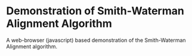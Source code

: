 # Demonstration of Smith-Waterman Alignment Algorithm

A web-browser (javascript) based demonstration of the Smith-Waterman Alignment algorithm. 

